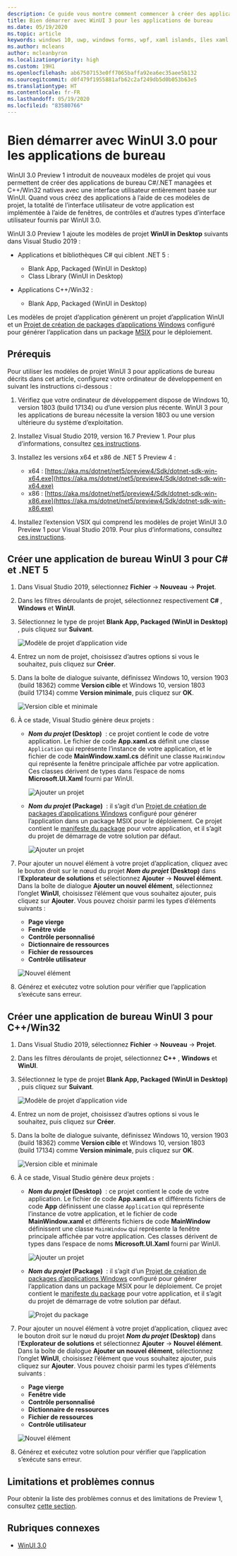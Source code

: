 ```yaml
---
description: Ce guide vous montre comment commencer à créer des applications de bureau .NET et C++/Win32 avec une interface utilisateur WinUI 3.
title: Bien démarrer avec WinUI 3 pour les applications de bureau
ms.date: 05/19/2020
ms.topic: article
keywords: windows 10, uwp, windows forms, wpf, xaml islands, îles xaml
ms.author: mcleans
author: mcleanbyron
ms.localizationpriority: high
ms.custom: 19H1
ms.openlocfilehash: ab67507153e0ff7065baffa92ea6ec35aee5b132
ms.sourcegitcommit: d0f479f1955881afb62c2af249db5d0b053b63e5
ms.translationtype: HT
ms.contentlocale: fr-FR
ms.lasthandoff: 05/19/2020
ms.locfileid: "83580766"
---
```

# <a name="get-started-with-winui-30-for-desktop-apps"></a>Bien démarrer avec WinUI 3.0 pour les applications de bureau

WinUI 3.0 Preview 1 introduit de nouveaux modèles de projet qui vous permettent de créer des applications de bureau C#/.NET managées et C++/Win32 natives avec une interface utilisateur entièrement basée sur WinUI. Quand vous créez des applications à l’aide de ces modèles de projet, la totalité de l’interface utilisateur de votre application est implémentée à l’aide de fenêtres, de contrôles et d’autres types d’interface utilisateur fournis par WinUI 3.0. 

WinUI 3.0 Preview 1 ajoute les modèles de projet **WinUI in Desktop** suivants dans Visual Studio 2019 :

* Applications et bibliothèques C# qui ciblent .NET 5 :
  * Blank App, Packaged (WinUI in Desktop)
  * Class Library (WinUI in Desktop)

* Applications C++/Win32 :
  * Blank App, Packaged (WinUI in Desktop)

Les modèles de projet d’application génèrent un projet d’application WinUI et un [Projet de création de packages d’applications Windows](https://docs.microsoft.com/windows/msix/desktop/desktop-to-uwp-packaging-dot-net) configuré pour générer l’application dans un package [MSIX](https://docs.microsoft.com/windows/msix/overview) pour le déploiement.

## <a name="prerequisites"></a>Prérequis

Pour utiliser les modèles de projet WinUI 3 pour applications de bureau décrits dans cet article, configurez votre ordinateur de développement en suivant les instructions ci-dessous :

1. Vérifiez que votre ordinateur de développement dispose de Windows 10, version 1803 (build 17134) ou d’une version plus récente. WinUI 3 pour les applications de bureau nécessite la version 1803 ou une version ultérieure du système d’exploitation.

2. Installez Visual Studio 2019, version 16.7 Preview 1. Pour plus d’informations, consultez [ces instructions](index.md#configure-your-dev-environment).

3. Installez les versions x64 et x86 de .NET 5 Preview 4 :
    * x64 : [https://aka.ms/dotnet/net5/preview4/Sdk/dotnet-sdk-win-x64.exe](https://aka.ms/dotnet/net5/preview4/Sdk/dotnet-sdk-win-x64.exe)
    * x86 : [https://aka.ms/dotnet/net5/preview4/Sdk/dotnet-sdk-win-x86.exe](https://aka.ms/dotnet/net5/preview4/Sdk/dotnet-sdk-win-x86.exe)

4. Installez l’extension VSIX qui comprend les modèles de projet WinUI 3.0 Preview 1 pour Visual Studio 2019. Pour plus d’informations, consultez [ces instructions](index.md#visual-studio-project-templates).

## <a name="create-a-winui-3-desktop-app-for-c-and-net-5"></a>Créer une application de bureau WinUI 3 pour C# et .NET 5

1. Dans Visual Studio 2019, sélectionnez **Fichier** -> **Nouveau** -> **Projet**.

2. Dans les filtres déroulants de projet, sélectionnez respectivement **C#** , **Windows** et **WinUI**.

3. Sélectionnez le type de projet **Blank App, Packaged (WinUI in Desktop)** , puis cliquez sur **Suivant**.

    ![Modèle de projet d’application vide](images/WinUI-csharp-newproject.png)

4. Entrez un nom de projet, choisissez d’autres options si vous le souhaitez, puis cliquez sur **Créer**.

5. Dans la boîte de dialogue suivante, définissez Windows 10, version 1903 (build 18362) comme **Version cible** et Windows 10, version 1803 (build 17134) comme **Version minimale**, puis cliquez sur **OK**.

    ![Version cible et minimale](images/WinUI-min-target-version.png)

6. À ce stade, Visual Studio génère deux projets :

    * ***Nom du projet* (Desktop)**  : ce projet contient le code de votre application. Le fichier de code **App.xaml.cs** définit une classe `Application` qui représente l’instance de votre application, et le fichier de code **MainWindow.xaml.cs** définit une classe `MainWindow` qui représente la fenêtre principale affichée par votre application. Ces classes dérivent de types dans l’espace de noms **Microsoft.UI.Xaml** fourni par WinUI.

        ![Ajouter un projet](images/WinUI-csharp-appproject.png)

    * ***Nom du projet* (Package)**  : il s’agit d’un [Projet de création de packages d’applications Windows](https://docs.microsoft.com/windows/msix/desktop/desktop-to-uwp-packaging-dot-net) configuré pour générer l’application dans un package MSIX pour le déploiement. Ce projet contient le [manifeste du package](https://docs.microsoft.com/uwp/schemas/appxpackage/uapmanifestschema/schema-root) pour votre application, et il s’agit du projet de démarrage de votre solution par défaut.

        ![Ajouter un projet](images/WinUI-csharp-packageproject.png)

7. Pour ajouter un nouvel élément à votre projet d’application, cliquez avec le bouton droit sur le nœud du projet ***Nom du projet* (Desktop)** dans l’**Explorateur de solutions** et sélectionnez **Ajouter** -> **Nouvel élément**. Dans la boîte de dialogue **Ajouter un nouvel élément**, sélectionnez l’onglet **WinUI**, choisissez l’élément que vous souhaitez ajouter, puis cliquez sur **Ajouter**. Vous pouvez choisir parmi les types d’éléments suivants :

    * **Page vierge**
    * **Fenêtre vide**
    * **Contrôle personnalisé**
    * **Dictionnaire de ressources**
    * **Fichier de ressources**
    * **Contrôle utilisateur**

    ![Nouvel élément](images/WinUI-csharp-newitem.png)

8. Générez et exécutez votre solution pour vérifier que l’application s’exécute sans erreur.

## <a name="create-a-winui-3-desktop-app-for-cwin32"></a>Créer une application de bureau WinUI 3 pour C++/Win32

1. Dans Visual Studio 2019, sélectionnez **Fichier** -> **Nouveau** -> **Projet**.

2. Dans les filtres déroulants de projet, sélectionnez **C++** , **Windows** et **WinUI**.

3. Sélectionnez le type de projet **Blank App, Packaged (WinUI in Desktop)** , puis cliquez sur **Suivant**.

    ![Modèle de projet d’application vide](images/WinUI-cpp-newproject.png)

4. Entrez un nom de projet, choisissez d’autres options si vous le souhaitez, puis cliquez sur **Créer**.

5. Dans la boîte de dialogue suivante, définissez Windows 10, version 1903 (build 18362) comme **Version cible** et Windows 10, version 1803 (build 17134) comme **Version minimale**, puis cliquez sur **OK**.

    ![Version cible et minimale](images/WinUI-min-target-version.png)

6. À ce stade, Visual Studio génère deux projets :

    * ***Nom du projet* (Desktop)**  : ce projet contient le code de votre application. Le fichier de code **App.xaml.cs** et différents fichiers de code **App** définissent une classe `Application` qui représente l’instance de votre application, et le fichier de code **MainWindow.xaml** et différents fichiers de code **MainWindow** définissent une classe `MainWindow` qui représente la fenêtre principale affichée par votre application. Ces classes dérivent de types dans l’espace de noms **Microsoft.UI.Xaml** fourni par WinUI.

        ![Ajouter un projet](images/WinUI-cpp-appproject.png)

    * ***Nom du projet* (Package)**  : il s’agit d’un [Projet de création de packages d’applications Windows](https://docs.microsoft.com/windows/msix/desktop/desktop-to-uwp-packaging-dot-net) configuré pour générer l’application dans un package MSIX pour le déploiement. Ce projet contient le [manifeste du package](https://docs.microsoft.com/uwp/schemas/appxpackage/uapmanifestschema/schema-root) pour votre application, et il s’agit du projet de démarrage de votre solution par défaut.

        ![Projet du package](images/WinUI-cpp-packageproject.png)

7. Pour ajouter un nouvel élément à votre projet d’application, cliquez avec le bouton droit sur le nœud du projet ***Nom du projet* (Desktop)** dans l’**Explorateur de solutions** et sélectionnez **Ajouter** -> **Nouvel élément**. Dans la boîte de dialogue **Ajouter un nouvel élément**, sélectionnez l’onglet **WinUI**, choisissez l’élément que vous souhaitez ajouter, puis cliquez sur **Ajouter**. Vous pouvez choisir parmi les types d’éléments suivants :

    * **Page vierge**
    * **Fenêtre vide**
    * **Contrôle personnalisé**
    * **Dictionnaire de ressources**
    * **Fichier de ressources**
    * **Contrôle utilisateur**

    ![Nouvel élément](images/WinUI-cpp-newitem.png)

8. Générez et exécutez votre solution pour vérifier que l’application s’exécute sans erreur.

## <a name="known-issues-and-limitations"></a>Limitations et problèmes connus

Pour obtenir la liste des problèmes connus et des limitations de Preview 1, consultez [cette section](index.md#preview-1-limitations-and-known-issues).

## <a name="related-topics"></a>Rubriques connexes

* [WinUI 3.0](index.md)